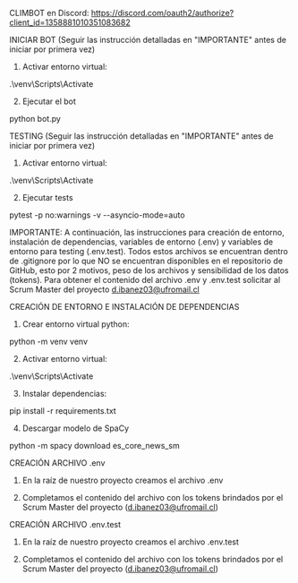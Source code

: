CLIMBOT en Discord: https://discord.com/oauth2/authorize?client_id=1358881010351083682

INICIAR BOT (Seguir las instrucción detalladas en "IMPORTANTE" antes de iniciar por primera vez)

1) Activar entorno virtual:

.\venv\Scripts\Activate

2) Ejecutar el bot

python bot.py

TESTING (Seguir las instrucción detalladas en "IMPORTANTE" antes de iniciar por primera vez)

1) Activar entorno virtual:

.\venv\Scripts\Activate

2) Ejecutar tests

pytest -p no:warnings -v --asyncio-mode=auto

IMPORTANTE: A continuación, las instrucciones para creación de entorno, instalación de dependencias, variables de entorno (.env) y variables de entorno para testing (.env.test). Todos estos archivos se encuentran dentro de .gitignore por lo que NO se encuentran disponibles en el repositorio de GitHub, esto por 2 motivos, peso de los archivos y sensibilidad de los datos (tokens). Para obtener el contenido del archivo .env y .env.test solicitar al Scrum Master del proyecto d.ibanez03@ufromail.cl

CREACIÓN DE ENTORNO E INSTALACIÓN DE DEPENDENCIAS

1) Crear entorno virtual python:

python -m venv venv

2) Activar entorno virtual:

.\venv\Scripts\Activate

3) Instalar dependencias:

pip install -r requirements.txt

4) Descargar modelo de SpaCy

python -m spacy download es_core_news_sm

CREACIÓN ARCHIVO .env

1) En la raíz de nuestro proyecto creamos el archivo .env

2) Completamos el contenido del archivo con los tokens brindados por el Scrum Master del proyecto (d.ibanez03@ufromail.cl)

CREACIÓN ARCHIVO .env.test

1) En la raíz de nuestro proyecto creamos el archivo .env.test

2) Completamos el contenido del archivo con los tokens brindados por el Scrum Master del proyecto (d.ibanez03@ufromail.cl)
